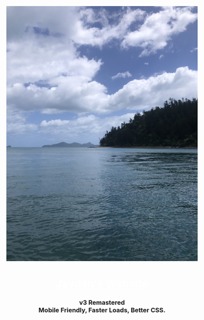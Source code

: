 <p align="center"><img src="https://raw.githubusercontent.com/JaydenGalea/Jayden-Website/main/data/images/img1.jpeg" /></p>
<a style="color:white; text-decoration: underline;" href="https://jaydengalea.ddns.net" target="_blank"><h1 align=center>Jayden's Website</h1></a>
<h3 align=center>v3 Remastered<br>Mobile Friendly, Faster Loads, Better CSS.</h3>

